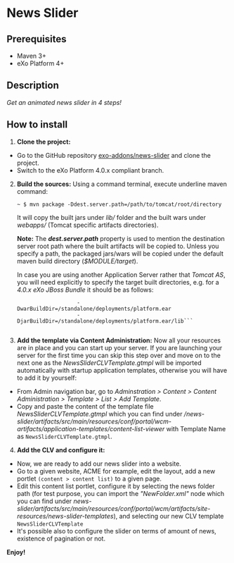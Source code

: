 News Slider
===========
Prerequisites
--
* Maven 3+
* eXo Platform 4+

Description
--
*Get an animated news slider in 4 steps!*

How to install
--
1. **Clone the project:**
  * Go to the GitHub repository [exo-addons/news-slider](http://github.com/exo-addons/news-slider "exo-addons/news-slider") and clone the project.
  * Switch to the eXo Platform 4.0.x compliant branch.


2. **Build the sources:**
  Using a command terminal, execute underline maven command:

     ```~ $ mvn package -Ddest.server.path=/path/to/tomcat/root/directory```

     It will copy the built jars under _lib/_ folder and the built wars under _webapps/_ (Tomcat specific artifacts directories).

     **Note:** The **_dest.server.path_** property is used to mention the destination server root path where the built artifacts will be copied to. Unless you specify a path, the packaged jars/wars will be copied under the default maven build directory (_$MODULE/target_).

     In case you are using another Application Server rather that _Tomcat AS_, you will need explicitly to specify the target built directories, e.g. for a _4.0.x eXo JBoss Bundle_ it should be as follows:

     ```~ $ mvn package -Ddest.server.path=/path/to/jboss/root/directory
                        -DwarBuildDir=/standalone/deployments/platform.ear
                        -DjarBuildDir=/standalone/deployments/platform.ear/lib```


3. **Add the template via Content Administration:**
Now all your resources are in place and you can start up your server. If you are launching your server for the first time you can skip this step over and move on to the next one as the _NewsSliderCLVTemplate.gtmpl_ will be imported automatically with startup application templates, otherwise you will have to add it by yourself:
  * From Admin navigation bar, go to _Adminstration > Content > Content Administration > Template > List > Add Template_.
  * Copy and paste the content of the template file _NewsSliderCLVTemplate.gtmpl_ which you can find under _/news-slider/artifacts/src/main/resources/conf/portal/wcm-artifacts/application-templates/content-list-viewer_ with Template Name as `NewsSliderCLVTemplate.gtmpl`.


4. **Add the CLV and configure it:**
  * Now, we are ready to add our news slider into a website.
  * Go to a given website, ACME for example, edit the layout, add a new portlet `(content > content list)` to a given page.
  * Edit this content list portlet, configure it by selecting the news folder path (for test purpose, you can import the _"NewFolder.xml"_ node which you can find under _news-slider/artifacts/src/main/resources/conf/portal/wcm/artifacts/site-resources/news-slider-templates_), and selecting our new CLV template `NewsSliderCLVTemplate`
  * It's possible also to configure the slider on terms of amount of news, existence of pagination or not.

**Enjoy!**